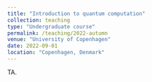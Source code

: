 ```yaml
---
title: "Introduction to quantum computation"
collection: teaching
type: "Undergraduate course"
permalink: /teaching/2022-autumn
venue: "University of Copenhagen"
date: 2022-09-01
location: "Copenhagen, Denmark"
---
```


TA.